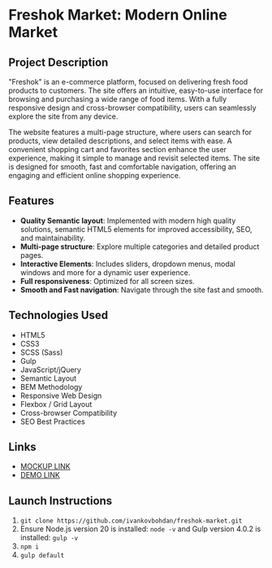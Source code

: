 # Freshok Market: Modern Online Market

## Project Description
"Freshok" is an e-commerce platform, focused on delivering fresh food products to customers. The site offers an intuitive, easy-to-use interface for browsing and purchasing a wide range of food items. With a fully responsive design and cross-browser compatibility, users can seamlessly explore the site from any device.

The website features a multi-page structure, where users can search for products, view detailed descriptions, and select items with ease. A convenient shopping cart and favorites section enhance the user experience, making it simple to manage and revisit selected items. The site is designed for smooth, fast and comfortable navigation, offering an engaging and efficient online shopping experience.

## Features

- **Quality Semantic layout**: Implemented with modern high quality solutions, semantic HTML5 elements for improved accessibility, SEO, and maintainability.
- **Multi-page structure**: Explore multiple categories and detailed product pages.
- **Interactive Elements**: Includes sliders, dropdown menus, modal windows and more for a dynamic user experience.
- **Full responsiveness**: Optimized for all screen sizes.
- **Smooth and Fast navigation**: Navigate through the site fast and smooth.
  
## Technologies Used

- HTML5
- CSS3
- SCSS (Sass)
- Gulp
- JavaScript/jQuery
- Semantic Layout
- BEM Methodology
- Responsive Web Design
- Flexbox / Grid Layout
- Cross-browser Compatibility
- SEO Best Practices

## Links
- [MOCKUP LINK](https://www.figma.com/design/nfbOn5OFOSzFsQEW5vDJZF/Freshok?node-id=0-1&t=L9Ya3wj5YZYw9RsE-1)
- [DEMO LINK](https://ivankovbohdan.github.io/freshok-market/)

## Launch Instructions
1. `git clone https://github.com/ivankovbohdan/freshok-market.git`
2. Ensure Node.js version 20 is installed: `node -v` and Gulp version 4.0.2 is installed: `gulp -v`
3. `npm i`
4. `gulp default`
